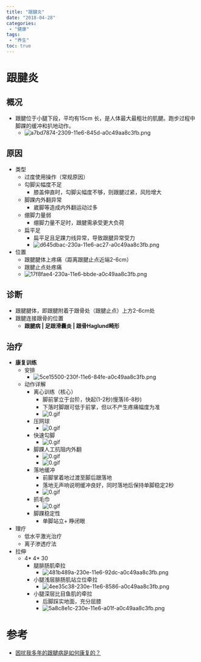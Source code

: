 ```yaml
---
title: "跟腱炎"
date: "2018-04-28"
categories:
 - "健康"
tags:
 - "养生"
toc: true
---
```



# 跟腱炎
## 概况
- 跟腱位于小腿下段，平均有15cm 长，是人体最大最粗壮的肌腱。跑步过程中脚踝的缓冲和扒地动作。
    - ![a7bd7874-2309-11e6-845d-a0c49aa8c3fb.png](http://img.yqjdcyy.com/a7bd7874-2309-11e6-845d-a0c49aa8c3fb.png)
## 原因
- 类型
    - 过度使用操作（常规原因）
    - 勾脚尖幅度不足
        - 膝盖伸直时，勾脚尖幅度不够，则跟腱过紧，风险增大
    - 脚踝内外翻异常
        - 崴脚等造成内外翻运动过多
    - 绷脚力量弱
        - 绷脚力量不足时，跟腱需承受更大负荷
    - 扁平足
        - 扁平足且足踝力线异常，导致跟腱异常受力
        - ![d645dbac-230a-11e6-ac27-a0c49aa8c3fb.png](http://img.yqjdcyy.com/d645dbac-230a-11e6-ac27-a0c49aa8c3fb.png)
- 位置
    - 跟腱腱体上疼痛（距离跟腱止点近端2-6cm）
    - 跟腱止点处疼痛
    - ![17f8fae4-230a-11e6-bbde-a0c49aa8c3fb.png](http://img.yqjdcyy.com/17f8fae4-230a-11e6-bbde-a0c49aa8c3fb.png)
## 诊断
- 跟腱腱体，即跟腱附着于跟骨处（跟腱止点）上方2-6cm处
- 跟腱连接跟骨的位置
    - **跟腱病 | 足跟滑囊炎 | 跟骨Haglund畸形**
## 治疗
- **康复训练**
    - 安排
        - ![5ce15500-230f-11e6-84fe-a0c49aa8c3fb.png](http://img.yqjdcyy.com/5ce15500-230f-11e6-84fe-a0c49aa8c3fb.png)
    - 动作详解
        - 离心训练（核心）
            - 脚前掌立于台阶，快起(1-2秒)慢落(6-8秒)
            - 下落时脚跟可低于前掌，但以不产生疼痛幅度为准
            - ![0.gif](http://img.yqjdcyy.com/0.gif)
        - 压网球
            - ![0.gif](http://img.yqjdcyy.com/1.gif)
        - 快速勾脚
            - ![0.gif](http://img.yqjdcyy.com/2.gif)
        - 脚踝人工抗阻内外翻
            - ![0.gif](http://img.yqjdcyy.com/31.gif)
            - ![0.gif](http://img.yqjdcyy.com/32.gif)
        - 落地缓冲
            - 前脚掌着地过渡至脚后跟落地
            - 落地无声响说明缓冲良好，同时落地后保持单脚稳定2秒
            - ![0.gif](http://img.yqjdcyy.com/4.gif)
        - 抓毛巾
            - ![0.gif](http://img.yqjdcyy.com/5.gif)
        - 脚踝稳定性
            - 单脚站立+ 睁闭眼
- 理疗
    - 低水平激光治疗
    - 离子渗透疗法
- 拉伸
    - 4* 4* 30
        - 腿腓肠肌牵拉
            - ![481b489a-230e-11e6-92dc-a0c49aa8c3fb.png](http://img.yqjdcyy.com/481b489a-230e-11e6-92dc-a0c49aa8c3fb.png)
        - 小腿浅层腓肠肌站立位牵拉
            - ![4ee35c38-230e-11e6-8586-a0c49aa8c3fb.png](http://img.yqjdcyy.com/4ee35c38-230e-11e6-8586-a0c49aa8c3fb.png)
        - 小腿深层比目鱼肌的牵拉
            - 后脚踩实地面，充分屈膝
            - ![5a8c8e1c-230e-11e6-a01f-a0c49aa8c3fb.png](http://img.yqjdcyy.com/5a8c8e1c-230e-11e6-a01f-a0c49aa8c3fb.png)


# 参考
- [困扰我多年的跟腱病是如何康复的？](http://mp.weixin.qq.com/s?__biz=MzI0NTAzODA0Mw==&mid=401828383&idx=1&sn=821071d1f895964435746c93484c7ba1&scene=0#rd)